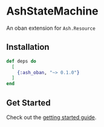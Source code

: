 # AshStateMachine

An oban extension for `Ash.Resource`

## Installation

```elixir
def deps do
  [
    {:ash_oban, "~> 0.1.0"}
  ]
end
```

## Get Started

Check out the [getting started guide](/documentation/tutorials/get-started-with-ash-oban.md).
